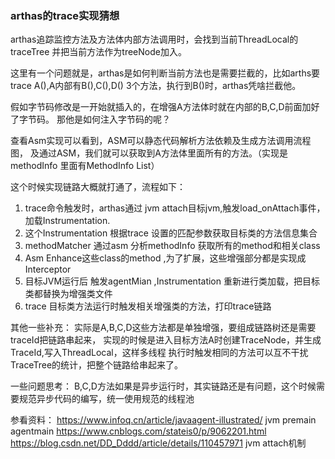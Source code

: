 ### arthas的trace实现猜想
arthas追踪监控方法及方法体内部方法调用时，会找到当前ThreadLocal的traceTree
并把当前方法作为treeNode加入。

这里有一个问题就是，arthas是如何判断当前方法也是需要拦截的，比如arths要trace A(),A内部有B(),C(),D()
3个方法，执行到B()时，arthas凭啥拦截他。

假如字节码修改是一开始就插入的，在增强A方法体时就在内部的B,C,D前面加好了字节码。
那他是如何注入字节码的呢？

查看Asm实现可以看到，ASM可以静态代码解析方法依赖及生成方法调用流程图，
及通过ASM，我们就可以获取到A方法体里面所有的方法。（实现是methodInfo 里面有MethodInfo List）

这个时候实现链路大概就打通了，流程如下：
1. trace命令触发时，arthas通过 jvm attach目标jvm,触发load_onAttach事件，
    加载Instrumentation.
2. 这个Instrumentation 根据trace 设置的匹配参数获取目标类的方法信息集合
3. methodMatcher 通过asm 分析methodInfo 获取所有的method和相关class
4. Asm Enhance这些class的method ,为了扩展，这些增强部分都是实现成Interceptor
5. 目标JVM运行后 触发agentMian ,Instrumentation 重新进行类加载，把目标类都替换为增强类文件
6. trace 目标类方法运行时触发相关增强类的方法，打印trace链路

其他一些补充：
实际是A,B,C,D这些方法都是单独增强，要组成链路树还是需要traceId把链路串起来，
实现的时候是进入目标方法A时创建TraceNode，并生成TraceId,写入ThreadLocal，这样多线程
执行时触发相同的方法可以互不干扰TraceTree的统计，把整个链路给串起来了。

一些问题思考：
B,C,D方法如果是异步运行时，其实链路还是有问题，这个时候需要规范异步代码的编写，统一使用规范的线程池


参看资料：
https://www.infoq.cn/article/javaagent-illustrated/ jvm premain agentmain
https://www.cnblogs.com/stateis0/p/9062201.html
https://blog.csdn.net/DD_Dddd/article/details/110457971 jvm attach机制

